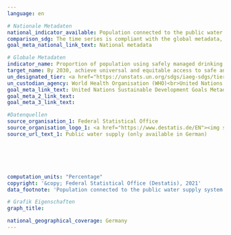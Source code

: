 ```yaml
---
language: en

# Nationale Metadaten
national_indicator_available: Population connected to the public water supply system <br> Population using safely managed drinking water services
comparison_sdg: The time series is compliant with the global metadata, but the estimation method deviates from the proposed methodology.
goal_meta_national_link_text: National metadata

# Globale Metadaten
indicator_name: Proportion of population using safely managed drinking water services
target_name: By 2030, achieve universal and equitable access to safe and affordable drinking water for all
un_designated_tier: <a href="https://unstats.un.org/sdgs/iaeg-sdgs/tier-classification/" title="Click here for more information on the UN tier classification.">Tier II</a>
un_custodian_agency: World Health Organisation (WHO)<br>United Nations Children's Emergency Fund (UNICEF)
goal_meta_link_text: United Nations Sustainable Development Goals Metadata
goal_meta_2_link_text: 
goal_meta_3_link_text: 

#Datenquellen
source_organisation_1: Federal Statistical Office
source_organisation_logo_1: <a href="https://www.destatis.de/EN"><img src="https://g205sdgs.github.io/sdg-indicators/public/OrgImgEn/destatis.png" alt="Logo destatis" style="height:60px; width:148px" /></a>
source_url_text_1: Public water supply (only available in German)






computation_units: "Percentage"
copyright: '&copy; Federal Statistical Office (Destatis), 2021'
data_footnote: 'Population connected to the public water supply system: All data estimated.'

# Grafik Eigenschaften
graph_title: 

national_geographical_coverage: Germany
---
```


<span></span>